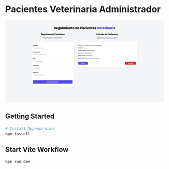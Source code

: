 # Pacientes Veterinaria Administrador

![preview image](./Pacientes-Veterinaria.webp)


## Getting Started
```bash
# Install Dependencies
npm install
```

## Start Vite Workflow
```bash
npm run dev
```
